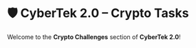 # 🛡️ CyberTek 2.0 – Crypto Tasks

Welcome to the **Crypto Challenges** section of **CyberTek 2.0**! 
